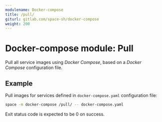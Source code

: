 ```yaml
---
modulename: Docker-compose
title: /pull/
giturl: gitlab.com/space-sh/docker-compose
weight: 200
---
```

# Docker-compose module: Pull

Pull all service images using _Docker Compose_, based on a _Docker Compose_ configuration file.


## Example

Pull images for services defined in `docker-compose.yaml` configuration file:
```sh
space -m docker-compose /pull/ -- docker-compose.yaml
```

Exit status code is expected to be 0 on success.
